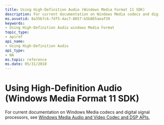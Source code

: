 ```yaml
---
title: Using High-Definition Audio (Windows Media Format 11 SDK)
description: For current documentation on Windows Media codecs and digital signal processors, see Windows Media Audio and Video Codec and DSP APIs. | Using High-Definition Audio (Windows Media Format 11 SDK)
ms.assetid: 8a35b7c6-7df5-4ac7-8057-b5b865aeaf39
keywords:
- Using High-Definition Audio windows Media Format
topic_type:
- apiref
api_name:
- Using High-Definition Audio
api_type:
- NA
ms.topic: reference
ms.date: 05/31/2018
---
```


# Using High-Definition Audio (Windows Media Format 11 SDK)

For current documentation on Windows Media codecs and digital signal processors, see [Windows Media Audio and Video Codec and DSP APIs.](/previous-versions//dd464626(v=vs.85))

 

 
